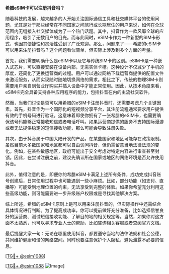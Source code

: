 **希腊eSIM卡可以注册抖音吗？**

随着科技的发展，越来越多的人开始关注国际通信工具和社交媒体平台的使用问题，尤其是对于那些经常在不同国家之间旅行或长期居住的用户来说，如何在全球范围内无缝接入社交媒体成为了一个热门话题。其中，抖音作为一款风靡全球的应用程序，吸引了无数用户的目光。而与此同时，eSIM卡作为一种新型的SIM卡形式，也因其便捷性和灵活性受到了广泛欢迎。那么，问题来了——希腊的eSIM卡可以用来注册抖音吗？这个问题看似简单，但实际上涉及到多个方面的考量。

首先，我们需要明确什么是eSIM卡以及它与传统SIM卡的区别。eSIM卡是一种嵌入式芯片，可以直接安装在设备内部，无需实体卡槽。这种设计不仅减少了手机的厚度，还简化了更换运营商的过程。用户可以通过网络下载运营商提供的配置文件来激活服务，从而实现随时随地切换网络的需求。相比之下，传统的物理SIM卡则需要用户亲自到营业厅购买并插入设备中才能正常使用。因此，从技术角度来看，eSIM卡完全具备支持各种应用程序的能力，包括抖音在内的主流社交软件。

然而，当我们讨论是否可以用希腊的eSIM卡注册抖音时，还需要考虑几个关键因素。首先，抖音作为一个国际化的短视频分享平台，其注册流程通常要求用户提供有效的手机号码进行验证。这意味着即使你拥有了一张希腊的eSIM卡，也需要确保该号码能够正常接收短信或者电话呼叫。如果运营商提供的服务不支持国际漫游或者无法提供稳定的短信接收功能，那么可能会导致注册失败。

其次，由于抖音属于中国大陆开发的产品，在某些国家和地区可能存在政策限制。虽然目前大多数国家和地区都可以自由访问抖音，但仍需留意当地法律法规的变化。例如，在某些敏感地区，政府可能出于安全考虑对特定内容进行审查甚至封锁。因此，在尝试注册之前，建议先确认所在国家或地区的网络环境是否允许使用抖音。

此外，值得注意的是，即便你的希腊eSIM卡满足上述所有条件，成功完成抖音账号创建后，日常使用过程中也可能遇到一些小麻烦。比如，部分功能（如支付、直播等）可能受到地理位置的约束，无法享受到完整的体验。如果你希望充分利用这些高级功能，则可能需要进一步升级账户权限或是寻找其他解决方案。

综上所述，希腊的eSIM卡原则上是可以用来注册抖音的，但实际操作中还需结合具体情况进行判断。为了提高成功率，你可以提前做好充分准备，比如选择信誉良好的运营商、测试短信接收功能、了解目的地的相关规定等。当然，如果你对这方面不太熟悉，也可以寻求专业人士的帮助，比如咨询相关客服或者查阅官方文档。

最后提醒大家一句：无论在哪里使用抖音，都要遵守当地的法律法规和社会公德，共同维护健康和谐的网络空间。同时也要注意保护个人隐私，避免泄露不必要的信息。

[[TG💪+ @esim1088](https://t.me/s/esim1088)]

[[TG💪+ @esim1088](https://t.me/s/esim1088) ![Image](https://i.postimg.cc/4NQfJmqS/Snipaste-2025-05-13-00-14-12.png)]